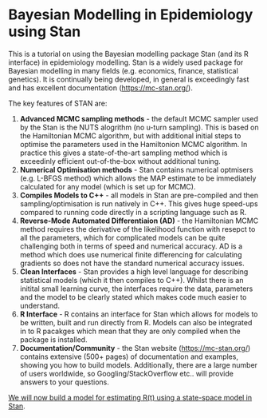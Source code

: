 # Bayesian Modelling in Epidemiology using Stan

This is a tutorial on using the Bayesian modelling package Stan (and its R interface) in epidemiology modelling.
Stan is a widely used package for Bayesian modelling in many fields (e.g. economics, finance, statistical genetics).
It is continually being developed, in general is exceedingly fast and has excellent documentation (https://mc-stan.org/).

The key features of STAN are:
1. **Advanced MCMC sampling methods** - the default MCMC sampler used by the Stan is the NUTS alogrithm (no u-turn sampling). This is based on the Hamiltonian MCMC algorithm, but with additional initial steps to optimise the parameters used in the Hamiltonion MCMC algorithm. In practice this gives a state-of-the-art sampling method which is exceedinly efficient out-of-the-box without additional tuning. 
2. **Numerical Optimisation methods** - Stan contains numerical optmisers (e.g. L-BFGS method) which allows the MAP estimate to be immediately calculated for any model (which is set up for MCMC).
3. **Compiles Models to C++** - all models in Stan are pre-compiled and then sampling/optimisation is run natively in C++. This gives huge speed-ups compared to running code directly in a scripting language such as R.
4. **Reverse-Mode Automated Differentiaion (AD)** - the Hamiltonian MCMC method requires the derivative of the likelihood function with resepct to all the parameters, which for complicated models can be quite challenging both in terms of speed and numerical accuracy. AD is a method which does use numerical finite differencing for calculating gradients so does not have the standard numerical accuracy issues.
5. **Clean Interfaces** - Stan provides a high level language for describing statistical models (which it then compiles to C++). Whilst there is an initital small learning curve, the interfaces require the data, parameters and the model to be clearly stated which makes code much easier to understand.
6. **R Interface** - R contains an interface for Stan which allows for models to be written, built and run directly from R. Models can also be integrated in to R pacakges which mean that they are only compiled when the package is installed.
7. **Documentation/Community** - the Stan website (https://mc-stan.org/) contains extensive (500+ pages) of documentation and examples, showing you how to build models. Additionally, there are a large number of users worldwide, so Googling/StackOverflow etc.. will provide answers to your questions.

[We will now build a model for estimating R(t) using a state-space model in Stan](https://github.com/BDI-pathogens/stan_epi_tutorial/edit/main/infection_model.md).
